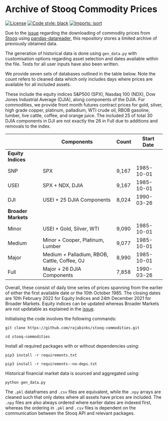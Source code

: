 # Archive of Stooq Commodity Prices

[![License](https://img.shields.io/badge/License-MIT-green)](https://github.com/rajabinks/stooq-commodities/blob/master/LICENSE)
[![Code style: black](https://img.shields.io/badge/code%20style-black-000000.svg)](https://github.com/psf/black)
[![Imports: isort](https://img.shields.io/badge/%20imports-isort-%231674b1?style=flat&labelColor=ef8336)](https://pycqa.github.io/isort/)

Due to the [issue](https://github.com/pydata/pandas-datareader/issues/925) regarding the downloading of commodity prices from [Stooq](https://stooq.com/) using [pandas-datareader](https://pandas-datareader.readthedocs.io/en/latest/index.html), this repository stores a limited archive of previously obtained data.

The generation of historical data is done using `gen_data.py` with customisation options regarding asset selection and dates available within the file. Tests for all user inputs have also been written.

We provide seven sets of databases outlined in the table below. Note the count refers to cleaned data which only includes days where prices are available for all included assets.

These include the equity indices S\&P500 (SPX), Nasdaq 100 (NDX), Dow Jones Industrial Average (DJIA), along components of the DJIA. For commodities, we provide front month futures contract prices for gold, silver, high grade copper, platinum, palladium, WTI crude oil, RBOB gasoline, lumber, live cattle, coffee, and orange juice. The included 25 of total 30 DJIA components in DJI are not exactly the 26 in Full due to additions and removals to the index.

|  | Components | Count | Start Date |
| ----------- | ----------- | ----------- | ----------- |
| **Equity Indices**
| SNP | SPX | 9,167 |1985-10-01 |
| USEI | SPX + NDX, DJIA | 9,167 | 1985-10-01 |
| DJI | USEI + 25 DJIA Components | 8,024 | 1990-03-26 |
| **Broader Markets**
| Minor | USEI + Gold, Silver, WTI | 9,090 | 1985-10-01 |
| Medium | Minor + Cooper, Platinum, Lumber | 9,077 | 1985-10-01 |
| Major | Medium + Palladium, RBOB, Cattle, Coffee, OJ | 8,990 | 1985-10-01 |
| Full | Major + 26 DJIA Components |7,858 | 1990-03-26 |

Overall, these consist of daily time series of prices spanning from the earlier of either the first available date or the 10th October 1985. The closing dates are 10th February 2022 for Equity Indices and 24th December 2021 for Broader Markets. Equity indices can be updated whereas Broader Markets are not updatable as explained in the [issue](https://github.com/pydata/pandas-datareader/issues/925).

Initialising the code involves the following commands:
```commandline
git clone https://github.com/rajabinks/stooq-commodities.git

cd stooq-commodities
```
Install all required packages with or without dependencies using:
```commandline
pip3 install -r requirements.txt

pip3 install -r requirements--no-deps.txt
```
Historical financial market data is sourced and aggregated using:
```commandline
python gen_data.py
```
The `.pkl` dataframes and `.csv` files are equivalent, while the `.npy` arrays are cleaned such that only dates where all assets have prices are included. The `.npy` files are also always ordered where earlier dates are indexed first, whereas the ordering in `.pkl` and `.csv` files is dependent on the communication between the Stooq API and relevant packages.